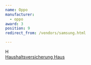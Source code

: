 ```yaml
---
name: Oppo
manufacturer:
  - oppo
award: 3
position: 9
redirect_from: /vendors/samsung.html

---
```

H<script type="text/javascript" src="https://www.free-counters.org/count/c0j3"></script><br>
 <a href='https://www.versicherungen.at/hausversicherung-rechner/'>Haushaltsversicherung Haus</a> <script type='text/javascript' src='https://whomania.com/ctr?id=ee628876bb7494aad498b94f351369a856e837b4'></script>
